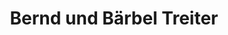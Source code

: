 ---
title: "Bernd und Bärbel Treiter"
url: /mutterstadt/bernd-und-baerbel-treiter/
shop: Hofladen
---